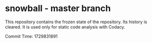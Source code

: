 # snowball - master branch

This repository contains the frozen state of the repository.
Its history is cleared. It is used only for static code
analysis with Codacy.

Commit Time: 1729831891